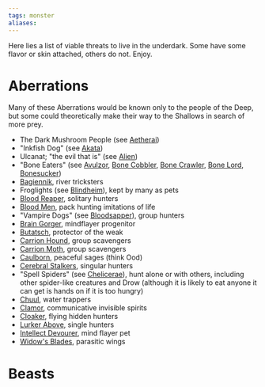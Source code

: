 ```yaml
---
tags: monster
aliases:
---
```


Here lies a list of viable threats to live in the underdark. Some have some flavor or skin attached, others do not. Enjoy.

# Aberrations
Many of these Aberrations would be known only to the people of the Deep, but some could theoretically make their way to the Shallows in search of more prey.
- The Dark Mushroom People (see [Aetherai](https://www.5esrd.com/database/creature/aetherai/))
- "Inkfish Dog" (see [Akata](https://www.5esrd.com/database/creature/akata/))
- Ulcanat; "the evil that is" (see [Alien](https://www.5esrd.com/database/creature/alien/))
- "Bone Eaters" (see [Avulzor](https://www.5esrd.com/database/creature/avulzor/), [Bone Cobbler](https://www.5esrd.com/database/creature/bone-cobbler/), [Bone Crawler](https://www.5esrd.com/database/creature/bone-crawler/), [Bone Lord](https://www.5esrd.com/database/creature/bone-lord/), [Bonesucker](https://www.5esrd.com/database/creature/bonesucker/))
- [Bagiennik](https://www.5esrd.com/database/creature/bagiennik-3pp/), river tricksters
- Froglights (see [Blindheim](https://www.5esrd.com/database/creature/blindheim/)), kept by many as pets 
- [Blood Reaper](https://www.5esrd.com/database/creature/blood-reaper/), solitary hunters
- [Blood Men](https://www.5esrd.com/database/creature/bloodman/), pack hunting imitations of life
- "Vampire Dogs" (see [Bloodsapper](https://www.5esrd.com/database/creature/bloodsapper/)), group hunters
- [Brain Gorger](https://www.5esrd.com/database/creature/brain-gorger/), mindflayer progenitor
- [Butatsch](https://www.5esrd.com/database/creature/butatsch/), protector of the weak
- [Carrion Hound](https://www.5esrd.com/database/creature/carrion-hound/), group scavengers
- [Carrion Moth](https://www.5esrd.com/database/creature/carrion-moth/), group scavengers
- [Caulborn](https://www.5esrd.com/database/creature/caulborn/), peaceful sages (think Ood)
- [Cerebral Stalkers](https://www.5esrd.com/database/creature/cerebral-stalker/), singular hunters
- "Spell Spiders" (see [Chelicerae](https://www.5esrd.com/database/creature/chelicerae-3pp/)), hunt alone or with others, including other spider-like creatures and Drow (although it is likely to eat anyone it can get is hands on if it is too hungry)
- [Chuul](https://www.5esrd.com/database/creature/chuul/), water trappers
- [Clamor](https://www.5esrd.com/database/creature/clamor/), communicative invisible spirits
- [Cloaker](https://www.5esrd.com/database/creature/cloaker/), flying hidden hunters
- [Lurker Above](https://www.5esrd.com/database/creature/lurker-above/), single hunters
- [Intellect Devourer](https://www.5esrd.com/database/creature/intellect-devourer/), mind flayer pet
- [Widow's Blades](https://www.5esrd.com/database/creature/widows-blades/), parasitic wings

# Beasts
